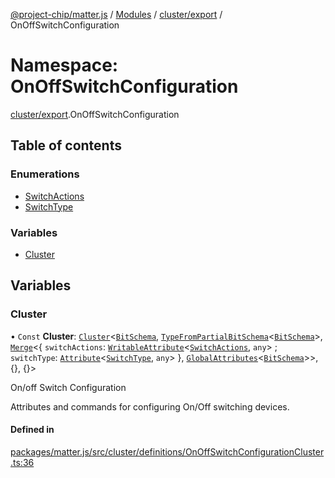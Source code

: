 [@project-chip/matter.js](../README.md) / [Modules](../modules.md) / [cluster/export](cluster_export.md) / OnOffSwitchConfiguration

# Namespace: OnOffSwitchConfiguration

[cluster/export](cluster_export.md).OnOffSwitchConfiguration

## Table of contents

### Enumerations

- [SwitchActions](../enums/cluster_export.OnOffSwitchConfiguration.SwitchActions.md)
- [SwitchType](../enums/cluster_export.OnOffSwitchConfiguration.SwitchType.md)

### Variables

- [Cluster](cluster_export.OnOffSwitchConfiguration.md#cluster)

## Variables

### Cluster

• `Const` **Cluster**: [`Cluster`](cluster_export.md#cluster)<[`BitSchema`](schema_export.md#bitschema), [`TypeFromPartialBitSchema`](schema_export.md#typefrompartialbitschema)<[`BitSchema`](schema_export.md#bitschema)\>, [`Merge`](util_export.md#merge)<{ `switchActions`: [`WritableAttribute`](cluster_export.md#writableattribute)<[`SwitchActions`](../enums/cluster_export.OnOffSwitchConfiguration.SwitchActions.md), `any`\> ; `switchType`: [`Attribute`](cluster_export.md#attribute)<[`SwitchType`](../enums/cluster_export.OnOffSwitchConfiguration.SwitchType.md), `any`\>  }, [`GlobalAttributes`](cluster_export.md#globalattributes-1)<[`BitSchema`](schema_export.md#bitschema)\>\>, {}, {}\>

On/off Switch Configuration

Attributes and commands for configuring On/Off switching devices.

#### Defined in

[packages/matter.js/src/cluster/definitions/OnOffSwitchConfigurationCluster.ts:36](https://github.com/project-chip/matter.js/blob/16d5b0d/packages/matter.js/src/cluster/definitions/OnOffSwitchConfigurationCluster.ts#L36)
